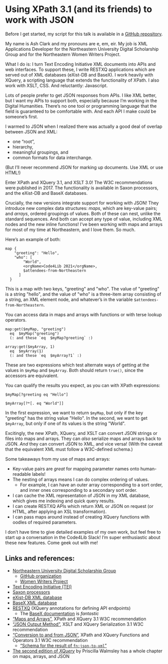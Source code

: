 <title>Using XPath 3.1 (and its friends) to work with JSON</title>

# Using XPath 3.1 (and its friends) to work with JSON

Before I get started, my script for this talk is available in a [GitHub repository](https://github.com/amclark42/code4lib_xpath-to-work-with-json).

My name is Ash Clark and my pronouns are e, em, eir. My job is XML Applications Developer for the Northeastern University Digital Scholarship Group and for the Northeastern Women Writers Project.

What I do is: I turn Text Encoding Initiative XML documents into APIs and web interfaces. To support these, I write RESTXQ applications which are served out of XML databases (eXist-DB and BaseX). I work heavily with XQuery, a scripting language that extends the functionality of XPath. I also work with XSLT, CSS. And reluctantly: Javascript.

Lots of people prefer to get JSON responses from APIs. I like XML better, but I want my APIs to support both, especially because I’m working in the Digital Humanities. There’s no one tool or programming language that the field is guaranteed to be comfortable with. And each API I make could be someone’s first.

I warmed to JSON when I realized there was actually a good deal of overlap between JSON and XML:

* one “root”,
* hierarchy,
* meaningful groupings, and
* common formats for data interchange.

(But I’ll never recommend JSON for marking up documents. Use XML or use HTML!)

Enter XPath and XQuery 3.1, and XSLT 3.0! The W3C recommendations were published in 2017. The functionality is available in Saxon processors, and the eXist-DB and BaseX databases.

Crucially, the new versions integrate support for working with JSON! They introduce new complex data structures: *maps*, which are key-value pairs; and *arrays*, ordered groupings of values. Both of these can nest, unlike the standard sequences. And both can accept any type of value, including XML nodes and the new inline functions! I’ve been working with maps and arrays for most of my time at Northeastern, and I love them. So much.

Here’s an example of both:
```
map {
    "greeting": "Hello",
    "who": [
        "World",
        <orgName>Code4Lib 2021</orgName>,
        $attendees-from-Northeastern
      ]
  }
```
This is a map with two keys, "greeting" and "who". The value of "greeting" is a string "hello", and the value of "who" is a three-item array consisting of a string, an XML element node, and whatever’s in the variable `$attendees-from-Northeastern`.

You can access data in maps and arrays with functions or with terse lookup operators.
```
map:get($myMap, "greeting")
  eq  $myMap("greeting")
  (: and these `eq  $myMap?greeting` :)

array:get($myArray, 1)
  eq  $myArray(1)
  (: and these `eq  $myArray?1` :)
```
These are two expressions which test alternate ways of getting at the values in `$myMap` and `$myArray`. Both should return `true()`, since the accessors are equivalent.

You can qualify the results you expect, as you can with XPath expressions:
```
$myMap[?greeting eq "Hello"]

$myArray[?*[. eq "World"]]
```
In the first expression, we want to return `$myMap`, but only if the key "greeting" has the string value "Hello". In the second, we want to get `$myArray`, but only if one of its values is the string "World".

Excitingly, the new XPath, XQuery, and XSLT can convert JSON strings or files into maps and arrays. They can *also* serialize maps and arrays back to JSON. *And* they can convert JSON to XML, and vice versa! (With the caveat that the equivalent XML must follow a W3C-defined schema.)

Some takeaways from my use of maps and arrays:

* Key-value pairs are *great* for mapping parameter names onto human-readable labels!
* The nesting of arrays means I can do complex ordering of values.
  * For example, I can have an outer array corresponding to a sort order, and inner ones corresponding to a secondary sort order.
* I can cache the XML representation of JSON in my XML database, which gives me indexing and quick query results.
* I can create RESTXQ APIs which return XML or JSON on request (or HTML, after applying an XSL transformation).
* I can pass maps around instead of creating XQuery functions with oodles of required parameters.

I don’t have time to give detailed examples of my own work, but feel free to start up a conversation in the Code4Lib Slack! I’m super enthusiastic about these new features. Come geek out with me!


## Links and references:

* [Northeastern University Digital Scholarship Group](https://dsg.northeastern.edu/)
  * [GitHub organization](https://github.com/NEU-DSG)
  * [Women Writers Project](https://wwp.northeastern.edu/)
* [Text Encoding Initiative (TEI)](https://tei-c.org/)
* [Saxon processors](https://www.saxonica.com/welcome/welcome.xml)
* [eXist-DB XML database](http://exist-db.org/exist/apps/homepage/index.html)
* [BaseX XML database](https://basex.org/)
* [RESTXQ](http://exquery.github.io/exquery/exquery-restxq-specification/restxq-1.0-specification.html) (XQuery annotations for defining API endpoints)
  * The [BaseX documentation](https://docs.basex.org/wiki/RESTXQ) is *fantastic*
* [“Maps and Arrays”](https://www.w3.org/TR/xpath-31/#id-maps-and-arrays), XPath and XQuery 3.1 W3C recommendation
* [“JSON Output Method”](https://www.w3.org/TR/xslt-xquery-serialization-31/#json-output), XSLT and XQuery Serialization 3.1 W3C recommendation
* [“Conversion to and from JSON”](https://www.w3.org/TR/xpath-functions-31/#json), XPath and XQuery Functions and Operators 3.1 W3C recommendation
  * [“Schema for the result of `fn:json-to-xml`”](https://www.w3.org/TR/xpath-functions-31/#schema-for-json)
* [The second edition of *XQuery*](https://www.oreilly.com/library/view/xquery-2nd-edition/9781491915080/) by Priscilla Walmsley has a whole chapter on maps, arrays, and JSON
